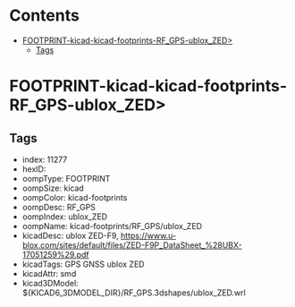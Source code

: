 



Contents
========

* [FOOTPRINT-kicad-kicad-footprints-RF_GPS-ublox_ZED>](#footprint-kicad-kicad-footprints-rf_gps-ublox_zed)
	* [Tags](#tags)

# FOOTPRINT-kicad-kicad-footprints-RF_GPS-ublox_ZED>

## Tags

- index: 11277
- hexID: 
- oompType: FOOTPRINT
- oompSize: kicad
- oompColor: kicad-footprints
- oompDesc: RF_GPS
- oompIndex: ublox_ZED
- oompName: kicad-footprints/RF_GPS/ublox_ZED
- kicadDesc: ublox ZED-F9, https://www.u-blox.com/sites/default/files/ZED-F9P_DataSheet_%28UBX-17051259%29.pdf
- kicadTags: GPS GNSS ublox ZED
- kicadAttr: smd
- kicad3DModel: ${KICAD6_3DMODEL_DIR}/RF_GPS.3dshapes/ublox_ZED.wrl
